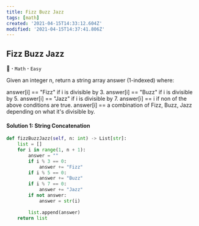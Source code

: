```yaml
---
title: Fizz Buzz Jazz
tags: [math]
created: '2021-04-15T14:33:12.604Z'
modified: '2021-04-15T14:37:41.806Z'
---
```


## Fizz Buzz Jazz
:dragon_face: **·** `Math` **·** `Easy`

Given an integer n, return a string array answer (1-indexed) where:

answer[i] == "Fizz" if i is divisible by 3.
answer[i] == "Buzz" if i is divisible by 5.
answer[i] == "Jazz" if i is divisible by 7.
answer[i] == i if non of the above conditions are true.
answer[i] == a combination of Fizz, Buzz, Jazz depending on what it's divisible by.

#### Solution 1: String Concatenation
```python
def fizzBuzzJazz(self, n: int) -> List[str]:
    list = []   
    for i in range(1, n + 1):
        answer = ""
        if i % 3 == 0:
            answer += "Fizz"
        if i % 5 == 0:
            answer += "Buzz"
        if i % 7 == 0:
            answer += "Jazz"
        if not answer:
            answer = str(i)
        
        list.append(answer)
    return list
```

